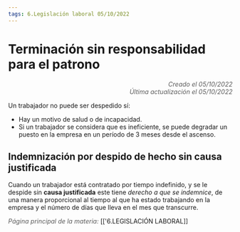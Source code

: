 ```yaml
---
tags: 6.Legislación laboral 05/10/2022
---
```


# Terminación sin responsabilidad para el patrono
<div style="text-align: right; opacity: 0.7; font-style: italic;">Creado el 05/10/2022</div>
<div style="text-align: right; opacity: 0.7; font-style: italic;">Última actualización el 05/10/2022</div>

Un trabajador no puede ser despedido sí:

- Hay un motivo de salud o de incapacidad.
- Si un trabajador se considera que es ineficiente, se puede degradar un puesto en la empresa en un período de 3 meses desde el ascenso.

## Indemnización por despido de hecho sin causa justificada
Cuando un trabajador está contratado por tiempo indefinido, y se le despide sin **causa justificada** este tiene *derecho a que se indemnice*, de una manera proporcional al tiempo al que ha estado trabajando en la empresa y el número de días que lleva en el mes que transcurre.

<span style="opacity: 0.7; font-style: italic;">Página principal de la materia:</span> [['6.LEGISLACIÓN LABORAL]]